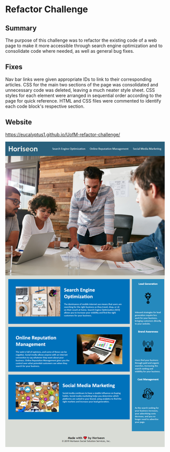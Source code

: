 # Refactor Challenge

## Summary
The purpose of this challenge was to refactor the existing code of a web page to make it more accessible through search engine optimization and to consolidate code where needed, as well as general bug fixes.

## Fixes
Nav bar links were given appropriate IDs to link to their corresponding articles.
CSS for the main two sections of the page was consolidated and unnecessary code was deleted, leaving a much neater style sheet.
CSS styles for each element were arranged in sequential order according to the page for quick reference.
HTML and CSS files were commented to identify each code block's respective section.

## Website
https://eucalyptus1.github.io/UofM-refactor-challenge/


![screenshot](assets\screenshot.png)